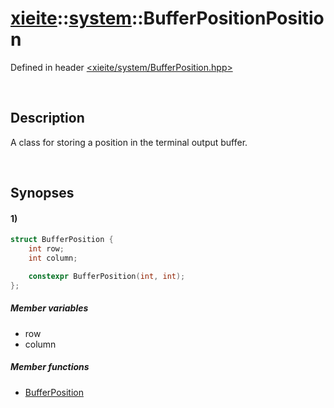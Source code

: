 # [xieite](../xieite.md)\:\:[system](../system.md)\:\:BufferPositionPosition
Defined in header [<xieite/system/BufferPosition.hpp>](../../include/xieite/system/BufferPosition.hpp)

&nbsp;

## Description
A class for storing a position in the terminal output buffer.

&nbsp;

## Synopses
#### 1)
```cpp
struct BufferPosition {
    int row;
    int column;

    constexpr BufferPosition(int, int);
};
```
##### Member variables
- row
- column
##### Member functions
- [BufferPosition](./BufferPosition/constructor.md)
